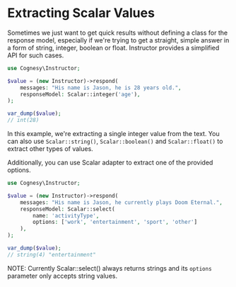 # Extracting Scalar Values

Sometimes we just want to get quick results without defining a class for the response model, especially if we're trying to get a straight, simple answer in a form of string, integer, boolean or float. Instructor provides a simplified API for such cases.

```php
use Cognesy\Instructor;

$value = (new Instructor)->respond(
    messages: "His name is Jason, he is 28 years old.",
    responseModel: Scalar::integer('age'),
);

var_dump($value);
// int(28)
```

In this example, we're extracting a single integer value from the text. You can also use `Scalar::string()`, `Scalar::boolean()` and `Scalar::float()` to extract other types of values.

Additionally, you can use Scalar adapter to extract one of the provided options.

```php
use Cognesy\Instructor;

$value = (new Instructor)->respond(
    messages: "His name is Jason, he currently plays Doom Eternal.",
    responseModel: Scalar::select(
        name: 'activityType',
        options: ['work', 'entertainment', 'sport', 'other']
    ),
);

var_dump($value);
// string(4) "entertainment"
```

NOTE: Currently Scalar::select() always returns strings and its ```options``` parameter only accepts string values.
